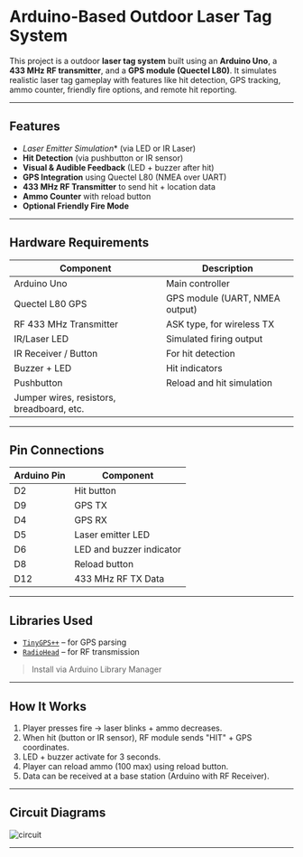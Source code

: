 
#  Arduino-Based Outdoor Laser Tag System

This project is a outdoor **laser tag system** built using an **Arduino Uno**, a **433 MHz RF transmitter**, and a **GPS module (Quectel L80)**. It simulates realistic laser tag gameplay with features like hit detection, GPS tracking, ammo counter, friendly fire options, and remote hit reporting.

---

##  Features

-  *Laser Emitter Simulation** (via LED or IR Laser)
-  **Hit Detection** (via pushbutton or IR sensor)
-  **Visual & Audible Feedback** (LED + buzzer after hit)
-  **GPS Integration** using Quectel L80 (NMEA over UART)
-  **433 MHz RF Transmitter** to send hit + location data
-  **Ammo Counter** with reload button
-  **Optional Friendly Fire Mode**

---

## Hardware Requirements

| Component         | Description                       |
|------------------|-----------------------------------|
| Arduino Uno       | Main controller                   |
| Quectel L80 GPS   | GPS module (UART, NMEA output)    |
| RF 433 MHz Transmitter | ASK type, for wireless TX       |
| IR/Laser LED      | Simulated firing output           |
| IR Receiver / Button | For hit detection              |
| Buzzer + LED      | Hit indicators                    |
| Pushbutton        | Reload and hit simulation         |
| Jumper wires, resistors, breadboard, etc. |

---

##  Pin Connections

| Arduino Pin | Component          |
|-------------|--------------------|
| D2          | Hit button         |
| D9          | GPS TX             |
| D4          | GPS RX             |
| D5          | Laser emitter LED  |
| D6          | LED and buzzer indicator    |
| D8          | Reload button      |
| D12         | 433 MHz RF TX Data |

---

## Libraries Used

- [`TinyGPS++`](https://github.com/mikalhart/TinyGPSPlus) – for GPS parsing  
- [`RadioHead`](https://www.airspayce.com/mikem/arduino/RadioHead/) – for RF transmission

> Install via Arduino Library Manager

---

##  How It Works

1. Player presses fire → laser blinks + ammo decreases.
2. When hit (button or IR sensor), RF module sends "HIT" + GPS coordinates.
3. LED + buzzer activate for 3 seconds.
4. Player can reload ammo (100 max) using reload button.
5. Data can be received at a base station (Arduino with RF Receiver).

---

##  Circuit Diagrams
![circuit ](https://github.com/user-attachments/assets/79a359b3-e42a-4722-a7b3-833a278b23db)



---



